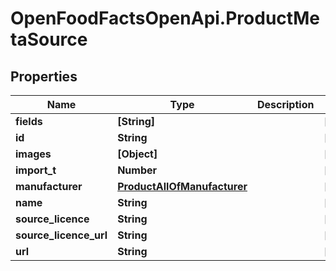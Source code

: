 # OpenFoodFactsOpenApi.ProductMetaSource

## Properties

Name | Type | Description | Notes
------------ | ------------- | ------------- | -------------
**fields** | **[String]** |  | [optional] 
**id** | **String** |  | [optional] 
**images** | **[Object]** |  | [optional] 
**import_t** | **Number** |  | [optional] 
**manufacturer** | [**ProductAllOfManufacturer**](ProductAllOfManufacturer.md) |  | [optional] 
**name** | **String** |  | [optional] 
**source_licence** | **String** |  | [optional] 
**source_licence_url** | **String** |  | [optional] 
**url** | **String** |  | [optional] 


